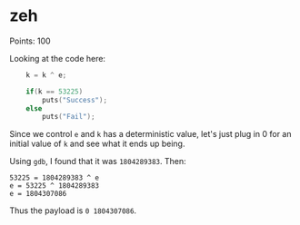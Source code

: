 # zeh

Points: 100

Looking at the code here:
```c
    k = k ^ e;

    if(k == 53225)
        puts("Success");
    else
        puts("Fail");
```

Since we control `e` and `k` has a deterministic value, let's just plug in 0 for
an initial value of `k` and see what it ends up being.

Using `gdb`, I found that it was `1804289383`. Then:
```
53225 = 1804289383 ^ e
e = 53225 ^ 1804289383
e = 1804307086
```

Thus the payload is `0 1804307086`.
